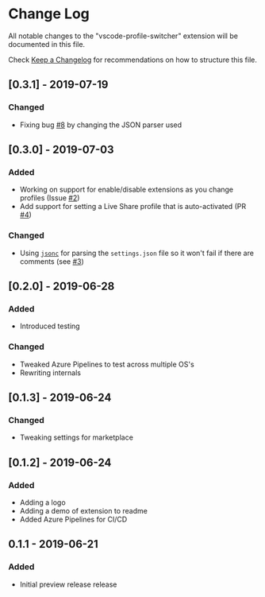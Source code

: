 # Change Log

All notable changes to the "vscode-profile-switcher" extension will be documented in this file.

Check [Keep a Changelog](http://keepachangelog.com/) for recommendations on how to structure this file.

## [0.3.1] - 2019-07-19

### Changed

- Fixing bug [#8](https://github.com/aaronpowell/vscode-profile-switcher/issues/8) by changing the JSON parser used

## [0.3.0] - 2019-07-03

### Added

- Working on support for enable/disable extensions as you change profiles (Issue [#2](https://github.com/aaronpowell/vscode-profile-switcher/issues/2))
- Add support for setting a Live Share profile that is auto-activated (PR [#4](https://github.com/aaronpowell/vscode-profile-switcher/pull/4))

### Changed

- Using [`jsonc`](https://npmjs.org/package/jsonc) for parsing the `settings.json` file so it won't fail if there are comments (see [#3](https://github.com/aaronpowell/vscode-profile-switcher/issues/3))

## [0.2.0] - 2019-06-28

### Added

- Introduced testing

### Changed

- Tweaked Azure Pipelines to test across multiple OS's
- Rewriting internals

## [0.1.3] - 2019-06-24

### Changed

- Tweaking settings for marketplace

## [0.1.2] - 2019-06-24

### Added

- Adding a logo
- Adding a demo of extension to readme
- Added Azure Pipelines for CI/CD

## 0.1.1 - 2019-06-21

### Added

- Initial preview release release
